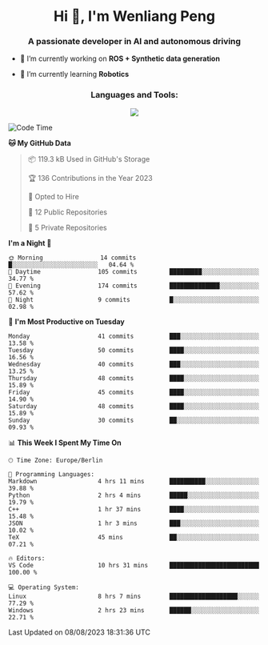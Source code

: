 <h1 align="center">Hi 👋, I'm Wenliang Peng</h1>
<h3 align="center">A passionate developer in AI and autonomous driving</h3>

- 🔭 I’m currently working on **ROS + Synthetic data generation**

- 🌱 I’m currently learning **Robotics**

<!-- <h3 align="left">Connect with me:</h3> -->
<!-- <p align="left">
</p> -->

<h3 align="center">Languages and Tools:</h3>
<p align="center">
  <a href="https://skillicons.dev">
    <img src="https://skillicons.dev/icons?i=cpp,ros,docker,azure,git,linux,py,pytorch,cmake,githubactions,powershell,md&perline=6" />
  </a>
</p>


<!-- <p><img align="center" src="https://github-readme-stats.vercel.app/api/top-langs?username=bpwl0121&show_icons=true&locale=en&layout=compact" alt="bpwl0121" /></p> -->

<!-- <p><img align="center" src="https://github-readme-streak-stats.herokuapp.com/?user=bpwl0121&" alt="bpwl0121" /></p> -->

<!--START_SECTION:waka-->
![Code Time](http://img.shields.io/badge/Code%20Time-130%20hrs%2018%20mins-blue)

**🐱 My GitHub Data** 

> 📦 119.3 kB Used in GitHub's Storage 
 > 
> 🏆 136 Contributions in the Year 2023
 > 
> 💼 Opted to Hire
 > 
> 📜 12 Public Repositories 
 > 
> 🔑 5 Private Repositories 
 > 
**I'm a Night 🦉** 

```text
🌞 Morning                14 commits          █░░░░░░░░░░░░░░░░░░░░░░░░   04.64 % 
🌆 Daytime                105 commits         █████████░░░░░░░░░░░░░░░░   34.77 % 
🌃 Evening                174 commits         ██████████████░░░░░░░░░░░   57.62 % 
🌙 Night                  9 commits           █░░░░░░░░░░░░░░░░░░░░░░░░   02.98 % 
```
📅 **I'm Most Productive on Tuesday** 

```text
Monday                   41 commits          ███░░░░░░░░░░░░░░░░░░░░░░   13.58 % 
Tuesday                  50 commits          ████░░░░░░░░░░░░░░░░░░░░░   16.56 % 
Wednesday                40 commits          ███░░░░░░░░░░░░░░░░░░░░░░   13.25 % 
Thursday                 48 commits          ████░░░░░░░░░░░░░░░░░░░░░   15.89 % 
Friday                   45 commits          ████░░░░░░░░░░░░░░░░░░░░░   14.90 % 
Saturday                 48 commits          ████░░░░░░░░░░░░░░░░░░░░░   15.89 % 
Sunday                   30 commits          ██░░░░░░░░░░░░░░░░░░░░░░░   09.93 % 
```


📊 **This Week I Spent My Time On** 

```text
🕑︎ Time Zone: Europe/Berlin

💬 Programming Languages: 
Markdown                 4 hrs 11 mins       ██████████░░░░░░░░░░░░░░░   39.88 % 
Python                   2 hrs 4 mins        █████░░░░░░░░░░░░░░░░░░░░   19.79 % 
C++                      1 hr 37 mins        ████░░░░░░░░░░░░░░░░░░░░░   15.48 % 
JSON                     1 hr 3 mins         ███░░░░░░░░░░░░░░░░░░░░░░   10.02 % 
TeX                      45 mins             ██░░░░░░░░░░░░░░░░░░░░░░░   07.21 % 

🔥 Editors: 
VS Code                  10 hrs 31 mins      █████████████████████████   100.00 % 

💻 Operating System: 
Linux                    8 hrs 7 mins        ███████████████████░░░░░░   77.29 % 
Windows                  2 hrs 23 mins       ██████░░░░░░░░░░░░░░░░░░░   22.71 % 
```


 Last Updated on 08/08/2023 18:31:36 UTC
<!--END_SECTION:waka-->
